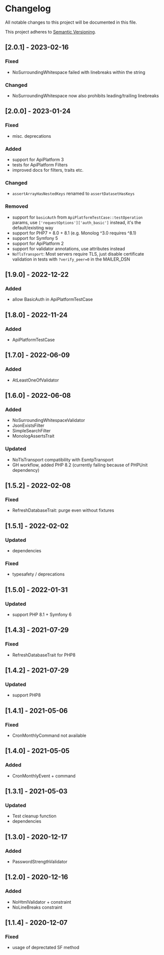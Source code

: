 # Changelog
All notable changes to this project will be documented in this file.

This project adheres to [Semantic Versioning](https://semver.org/spec/v2.0.0.html).

## [2.0.1] - 2023-02-16
### Fixed
- NoSurroundingWhitespace failed with linebreaks within the string

### Changed
- NoSurroundingWhitespace now also prohibits leading/trailing linebreaks

## [2.0.0] - 2023-01-24
### Fixed
- misc. deprecations

### Added
- support for ApiPlatform 3
- tests for ApiPlatform Filters
- improved docs for filters, traits etc.

### Changed
- `assertArrayHasNestedKeys` renamed to `assertDatasetHasKeys`

### Removed
- support for `basicAuth` from `ApiPlatformTestCase::testOperation` params, use
  `['requestOptions']['auth_basic']` instead, it's the default/existing way
- support for PHP7 + 8.0 + 8.1 (e.g. Monolog ^3.0 requires ^8.1)
- support for Symfony 5
- support for ApiPlatform 2
- support for validator annotations, use attributes instead
- `NoTlsTransport`: Most servers require TLS, just disable certificate validation
  in tests with `?verify_peer=0` in the MAILER_DSN

## [1.9.0] - 2022-12-22
### Added
- allow BasicAuth in ApiPlatformTestCase

## [1.8.0] - 2022-11-24
### Added
- ApiPlatformTestCase

## [1.7.0] - 2022-06-09
### Added
- AtLeastOneOfValidator

## [1.6.0] - 2022-06-08
### Added
- NoSurroundingWhitespaceValidator
- JsonExistsFilter
- SimpleSearchFilter
- MonologAssertsTrait

### Updated
- NoTlsTransport compatibility with EsmtpTransport
- GH workflow, added PHP 8.2 (currently failing because of PHPUnit dependency)

## [1.5.2] - 2022-02-08
### Fixed
- RefreshDatabaseTrait: purge even without fixtures

## [1.5.1] - 2022-02-02
### Updated
- dependencies

### Fixed
- typesafety / deprecations

## [1.5.0] - 2022-01-31
### Updated
- support PHP 8.1 + Symfony 6

## [1.4.3] - 2021-07-29
### Fixed
- RefreshDatabaseTrait for PHP8

## [1.4.2] - 2021-07-29
### Updated
- support PHP8

## [1.4.1] - 2021-05-06
### Fixed
- CronMonthlyCommand not available

## [1.4.0] - 2021-05-05
### Added
- CronMonthlyEvent + command

## [1.3.1] - 2021-05-03
### Updated
- Test cleanup function
- dependencies

## [1.3.0] - 2020-12-17
### Added
- PasswordStrengthValidator

## [1.2.0] - 2020-12-16
### Added
- NoHtmlValidator + constraint
- NoLineBreaks constraint

## [1.1.4] - 2020-12-07
### Fixed
- usage of deprectated SF method 
